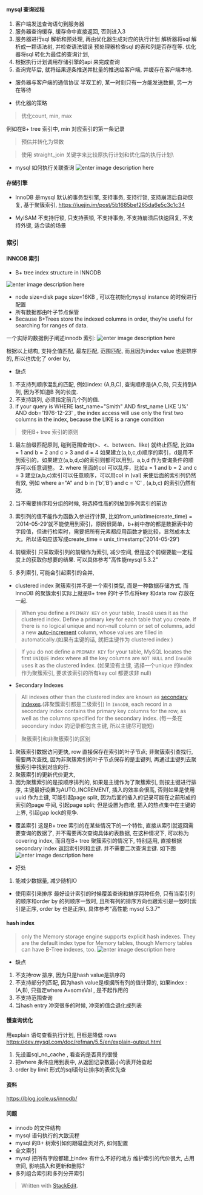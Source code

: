 #### mysql 查询过程
1. 客户端发送查询语句到服务器
2. 服务器查询缓存, 缓存命中直接返回, 否则进入3
3. 服务器进行sql 解析和预处理, 再由优化器生成对应的执行计划
解析器将sql 解析成一颗语法树, 并检查语法错误
预处理器检查sql 的表和列是否存在等.
优化器将sql 转化为最佳的查询计划, 
4. 根据执行计划调用存储引擎的api 来完成查询
5. 查询完毕后, 就将结果逐条推送并批量的推送给客户端, 并缓存在客户端本地. 

* 服务器与客户端的通信协议
半双工的, 某一时刻只有一方能发送数据, 另一方在等待

* 优化器的策略
> 优化count, min, max

例如在B+ tree 索引中, min 对应索引的第一条记录

> 预估并转化为常数

> 使用 straight_join 关键字来比较原执行计划和优化后的执行计划\

* mysql 如何执行关联查询
![enter image description here](https://drive.google.com/uc?id=1ENqjSNgGGsiCMbk1Q2FQ6A6SadjXwQvM)

####  存储引擎
* InnoDB 
是mysql 默认的事务型引擎, 支持事务, 支持行锁, 支持崩溃后自动恢复, 基于聚簇索引, 
https://juejin.im/post/5b1685bef265da6e5c3c1c34

* MyISAM
不支持行锁, 只支持表锁, 不支持事务, 不支持崩溃后快速回复, 不支持外键, 适合读的场景


### 索引

#### INNODB 索引


* B+ tree index structure in INNODB 

![enter image description here](https://drive.google.com/uc?id=1jOIFUv2qT3d__lWSkkqsfuff2_N7LDoK)

* node size=disk page size=16KB , 可以在初始化mysql instance 的时候进行配置
* 所有数据都由叶子节点保管
* Because B+Trees store the indexed columns in order, they’re useful for searching for ranges of data.

一个实际的数据例子阐述innodb 索引: 
![enter image description here](https://drive.google.com/uc?id=1CCbvzgDAKugLkRhRx-7d7kg1bLVsLWL2)

根据以上结构, 支持全值匹配, 最左匹配, 范围匹配, 而且因为index value 也是排序的, 所以也优化了 order by, 
* 缺点
1. 不支持列顺序混乱的匹配, 例如index: (A,B,C), 查询顺序是(A,C,B), 只支持到A 列, 因为不知道B 列的长度.
2. 不支持跳列, 必须指定前几个列的值. 
3. if your query is WHERE last_name="Smith" AND first_name LIKE 'J%' AND dob='1976-12-23' , the index access will use only the first two columns in the index, because the LIKE is a range condition

> 使用B+ tree 索引的原则

1. 最左前缀匹配原则, 碰到范围查询(>、<、between、like) 就终止匹配, 比如a = 1 and b = 2 and c > 3 and d = 4 如果建立(a,b,c,d)顺序的索引，d是用不到索引的，如果建立(a,b,d,c)的索引则都可以用到，a,b,d 作为查询条件的顺序可以任意调整。 2. where 里面的col 可以乱序，比如a = 1 and b = 2 and c = 3 建立(a,b,c)索引可以任意顺序，可以用col in (val) 来使后面的索引列仍然有效, 例如
where a="A" and b in ('b','B') and c = 'C' , (a,b,c) 的索引仍然有效. 

3. 当不需要排序和分组的时候, 将选择性高的列放到多列索引的前边

4. 索引列的值不能作为函数入参进行计算, 比如from_unixtime(create_time) = ’2014-05-29’就不能使用到索引，原因很简单，b+树中存的都是数据表中的字段值，但进行检索时，需要把所有元素都应用函数才能比较，显然成本太大。所以语句应该写成create_time = unix_timestamp(’2014-05-29’)
5. 前缀索引
 只采取索引列的前缀作为索引, 减少空间, 但是这个前缀要能一定程度上的获取你想要的结果. 可以具体参考"高性能mysql 5.3.2"
6. 多列索引, 可能会引起索引的合并, 

* clustered index
聚簇索引并不是一个索引类型, 而是一种数据存储方式, 而InnoDB 的聚簇索引实际上就是B+ tree 的叶子节点将key 和data row 存放在一起. 

>  When you define a  `PRIMARY KEY`  on your table,  `InnoDB`  uses it as the clustered index. Define a primary key for each table that you create. If there is no logical unique and non-null column or set of columns, add a new  [auto-increment](https://dev.mysql.com/doc/refman/8.0/en/glossary.html#glos_auto_increment "auto-increment")  column, whose values are filled in automatically.(如果有主键的话, 就把主键作为 clustered index )
    
>  If you do not define a  `PRIMARY KEY`  for your table, MySQL locates the first  `UNIQUE`  index where all the key columns are  `NOT NULL`  and  `InnoDB`  uses it as the clustered index. (如果没有主键, 选择一个unique 的index 作为聚簇索引,  要求该索引的所有key col 都要求非 null)

* Secondary Indexes
> All indexes other than the clustered index are known as [secondary indexes](https://dev.mysql.com/doc/refman/8.0/en/glossary.html#glos_secondary_index "secondary index").(非聚簇索引都是二级索引)
> In `InnoDB`, each record in a secondary index contains the primary key columns for the row, as well as the columns specified for the secondary index. (每一条在secondary index 的记录都包含主键, 所以主键尽可能短)

> 聚簇索引和非聚簇索引的区别

1. 聚簇索引数据访问更快, row 直接保存在索引的叶子节点; 非聚簇索引查找行, 需要两次查找, 因为非聚簇索引的叶子节点保存的是主键列, 再通过主键列去聚簇索引中找到对应的行. 
2. 聚簇索引的更新代价更大, 
3. 因为聚簇索引的是按顺序排列的, 如果是主键作为了聚簇索引, 则按主键进行排序, 主键最好设置为AUTO_INCREMENT, 插入的效率会很高, 否则如果是使用uuid 作为主键, 可能引起page split, 因为后面的插入的记录可能在之前形成的索引的page 中间, 引起page split; 但是设置为自增, 插入的热点集中在主键的上界, 引起gap lock的竞争.

* 覆盖索引
这是B+ tree 索引的在某些情况下的一个特性, 直接从索引就返回需要查询的数据了, 并不需要再次查询具体的表数据, 在这种情况下, 可以称为covering index, 而且在B+ tree 聚簇索引的情况下, 特别适用, 直接根据secondary index 返回索引列和主键. 并不需要二次查询主键. 如下图
![enter image description here](https://drive.google.com/uc?id=1z1I_cejEGOnx70mEMPEB6724PqfTKy8_)

* 好处
1. 能减少数据量, 减少随机IO


* 使用索引来排序
最好设计索引的时候覆盖查询和排序两种任务, 只有当索引列的顺序和order by 的列顺序一致时, 且所有列的排序方向也跟索引是一致时(索引是正序, order by 也是正序), 具体参考"高性能 mysql 5.3.7"






#### hash index
> only the Memory storage engine supports explicit hash indexes. They are
the default index type for Memory tables, though Memory tables can have B-Tree indexes, too.
 ![enter image description here](https://drive.google.com/uc?id=1MWG_sNbdCIJ5SodnSlhs5k1lNgHU0i9J)

* 缺点
1. 不支持row 排序, 因为只是hash value是排序的
2. 不支持部分列匹配, 因为hash value是根据所有列的值计算的, 如果index : (A,B), 只指定where A=someVal , 是不起作用的
3. 不支持范围查询
4. 当hash entry 冲突很多的时候, 冲突的值会退化成列表

#### 慢查询优化
用explain 语句查看执行计划, 目标是降低 rows
https://dev.mysql.com/doc/refman/5.5/en/explain-output.html

1. 先设置sql_no_cache , 看查询是否真的很慢
2. 把where 条件应用到表中, 从返回记录数最小的表开始查起
3. order by limit 形式的sql语句让排序的表优先查

#### 资料
https://blog.jcole.us/innodb/

#### 问题
* innodb 的文件结构
* mysql 语句执行的大致流程
* mysql 的B+ 树索引如何跟磁盘页对齐, 如何配置
* 全文索引
* mysql 把所有字段都建上index 有什么不好的地方
维护索引的代价很大, 占用空间, 影响插入和更新和删除?
* 多列组合索引和多列分开索引
> Written with [StackEdit](https://stackedit.io/).
<!--stackedit_data:
eyJoaXN0b3J5IjpbMTI4Mzg4MzcyMSwtMTYwMjI3OTk3MywtMT
E5MTcxNjUwMiw2NzExMzAyMDAsODYxOTAxMTM1LC03NzEyNTg1
NzgsLTQyMjc4NDAxNCwtMTA5Mzg4MTYyMSwtODY1MDU1MjU2LC
0yMTI4NjMwMTY2LC0xMjI5MDMyOTAsMTE0MTE2ODg5NSwxMTc4
NTMxMTc0LDE5NTM2NTQxODAsMTI2OTg1NzczNiwtNTU2MDM1OT
c3LDY1NTAyMjg4MywxNDI3NTcyMTA1LDE5ODcwMjY4MzMsMTAx
MzYzNDM4NV19
-->